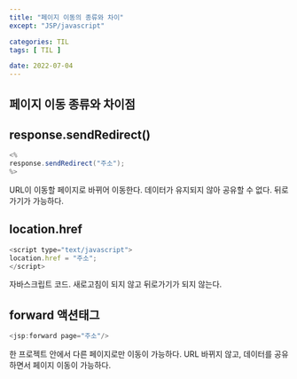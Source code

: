 ```yaml
---
title: "페이지 이동의 종류와 차이"
except: "JSP/javascript"

categories: TIL
tags: [ TIL ]

date: 2022-07-04
---
```


## 페이지 이동 종류와 차이점
## response.sendRedirect()
```java
<%
response.sendRedirect("주소");
%>
```
URL이 이동할 페이지로 바뀌어 이동한다. 데이터가 유지되지 않아 공유할 수 없다. 뒤로가기가 가능하다.
<br>
## location.href
```javascript
<script type="text/javascript">
location.href = "주소";
</script>
```
자바스크립트 코드. 새로고침이 되지 않고 뒤로가기가 되지 않는다.
<br>
## forward 액션태그
```java
<jsp:forward page="주소"/>
```
한 프로젝트 안에서 다른 페이지로만 이동이 가능하다. URL 바뀌지 않고, 데이터를 공유하면서 페이지 이동이 가능하다.

<br>
<br>
